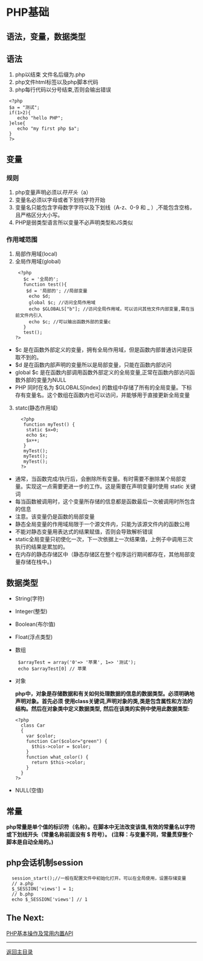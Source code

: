 # PHP基础
##  语法，变量，数据类型
   ## 语法
   1. php以<?php 开头 以?>结束  文件名后缀为.php
   2. php文件html标签以及php脚本代码
   3. php每行代码以分号结束,否则会输出错误
   ```
    <?php
    $a = "测试";
    if(1>2){
       echo "hello PHP";
    }else{
       echo "my first php $a";
    }
    ?>

   ```
   ## 变量
   ### 规则
   1. php变量声明必须以$符开头（$a）
   2. 变量名必须以字母或者下划线字符开始
   3. 变量名只能包含字母数字字符以及下划线（A-z、0-9 和 _ ）,不能包含空格，且严格区分大小写。
   4. PHP是弱类型语言所以变量不必声明类型和JS类似 

   ### 作用域范围
   1. 局部作用域(local)
   2. 全局作用域(global)
      ```
       <?php
         $c = '全局的';
         function test(){
          $d = '局部的'; //局部变量
           echo $d; 
           global $c; //访问全局作用域
           echo $GLOBALS["b"]; //访问全局作用域，可以访问其他文件内部变量,需在当前文件内引入
           echo $c; //可以输出函数外部的变量c
         }
         test();
      ?>
      ```
   + $c 是在函数外部定义的变量，拥有全局作用域，但是函数内部普通访问是获取不到的。
   + $d 是在函数内部声明的变量所以是局部变量，只能在函数内部访问
   + global $c 是在函数内部调用函数外部定义的全局变量,正常在函数内部访问函数外部的变量为NULL
   + PHP 同时在名为 $GLOBALS[index] 的数组中存储了所有的全局变量。下标存有变量名。这个数组在函数内也可以访问，并能够用于直接更新全局变量

   3. statc(静态作用域)
      ```
        <?php
         function myTest() {
          static $x=0;
          echo $x;
          $x++;
         }
         myTest();
         myTest();
         myTest();
        ?>
      ```

   + 通常，当函数完成/执行后，会删除所有变量。有时需要不删除某个局部变量。实现这一点需要更进一步的工作。这是需要在声明变量时使用 static 关键词
   + 每当函数被调用时，这个变量所存储的信息都是函数最后一次被调用时所包含的信息
   + 注意。该变量仍是函数的局部变量
   + 静态全局变量的作用域局限于一个源文件内，只能为该源文件内的函数公用
   + 不能对静态变量用表达式的结果赋值，否则会导致解析错误
   + static全局变量只初使化一次，下一次依据上一次结果值，上例子中调用三次执行的结果是累加的。
   + 在内存的静态存储区中（静态存储区在整个程序运行期间都存在，其他局部变量存储在栈中。)
   ## 数据类型
   + String(字符)
   + Integer(整型)
   + Boolean(布尔值)
   + Float(浮点类型)
   + 数组
     ```
      $arrayTest = array('0'=> '苹果', 1=> '测试');
      echo $arrayTest[0] // 苹果

     ```
   + 对象

     **php中，对象是存储数据和有关如何处理数据的信息的数据类型。必须明确地声明对象。首先必须**
     **使用class关键词,声明对象的类,类是包含属性和方法的结构。然后在对象类中定义数据类型,**
     **然后在该类的实例中使用此数据类型:**
     ```
     <?php
       class Car
       {
         var $color;
         function Car($color="green") {
           $this->color = $color;
         }
         function what_color() {
           return $this->color;
         }
       }
     ?>
     ```
   + NULL(空值)

   ## 常量 
   **php常量是单个值的标识符（名称）。在脚本中无法改变该值,有效的常量名以字符或下划线开头（常量名称前面没有 $ 符号）。**
   **(注释：与变量不同，常量贯穿整个脚本是自动全局的。)**

## php会话机制session 
   ```
     session_start();//一般在配置文件中初始化打开。可以在全局使用，设置存储变量
     // a.php
     $_SESSION['views'] = 1;
     // b.php
     echo $_SESSION['views'] // 1
   ```   

## The Next: 

[PHP基本操作及常用内置API](https://github.com/Danielhard/step-by-step/blob/master/note/php/basic.md)
_ _ _

[返回主目录](https://github.com/Danielhard/step-by-step/blob/master/note/php/index.md)
